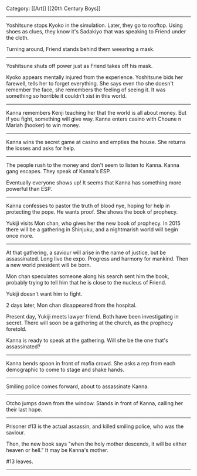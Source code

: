 Category: [[Art]] [[20th Century Boys]]
___
Yoshitsune stops Kyoko in the simulation. 
Later, they go to rooftop. Using shoes as clues, they know it's Sadakiyo that was speaking to Friend under the cloth. 

Turning around, Friend stands behind them weearing a mask. 

---
Yoshitsune shuts off power just as Friend takes off his mask. 

Kyoko appears mentally injured from the experience. Yoshitsune bids her farewell, tells her to forget everything. She says even tho she doesn't remember the face, she remembers the feeling of seeing it. It was something so horrible it couldn't xist in this world. 

---
Kanna remembers Kenji teaching her that the world is all about money. But if you fight, something will give way. 
Kanna enters casino with Choune n Mariah (hooker) to win money.

---
Kanna wins the secret game at casino and empties the house. She returns the losses and asks for help. 

---
The people rush to the money and don't seem to listen to Kanna. 
Kanna gang escapes. They speak of Kanna's ESP. 

Eventually everyone shows up! It seems that Kanna has something more powerful than ESP. 

---
Kanna confesses to pastor the truth of blood nye, hoping for help in protecting the pope. He wants proof. She shows the book of prophecy. 

Yukiji visits Mon chan, who gives her the new book of prophecy. In 2015 there will be a gathering in Shinjuku, and a nightmarish world will begin once more. 

---
At that gathering, a saviour will arise in the name of justice, but be assassinated. Long live the expo. Progress and harmony for mankind. Then a new world president will be born. 

Mon chan speculates someone along his search sent him the book, probably trying to tell him that he is close to the nucleus of Friend. 

Yukiji doesn't want him to fight. 

2 days later, Mon chan disappeared from the hospital. 

Present day, Yukiji meets lawyer friend. 
Both have been investigating in secret. 
There will soon be a gathering at the church, as the prophecy foretold. 

Kanna is ready to speak at the gathering. Will she be the one that's assassinated? 

---
Kanna bends spoon in front of mafia crowd. She asks a rep from each demographic to come to stage and shake hands. 

---
Smiling police comes forward, about to assassinate Kanna. 

---
Otcho jumps down from the window. 
Stands in front of Kanna, calling her their last hope. 

---
Prisoner #13 is the actual assassin, and killed smiling police, who was the saviour. 

Then, the new book says "when the holy mother descends, it will be either heaven or hell." It may be Kanna's mother. 

#13 leaves. 

---
